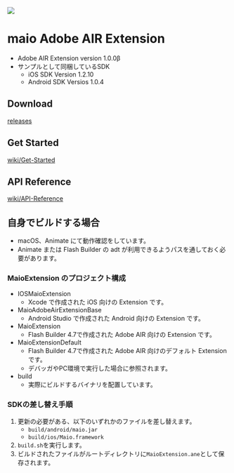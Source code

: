 ![](https://github.com/imobile-maio/maio-iOS-SDK/blob/wiki/doc/images/logo.png)

# maio Adobe AIR Extension

* Adobe AIR Extension version 1.0.0β
* サンプルとして同梱しているSDK
    * iOS SDK Version 1.2.10
    * Android SDK Versios 1.0.4

## Download
[releases](https://github.com/imobile-maio/maio-Adobe-AIR-Extension/releases)

## Get Started
[wiki/Get-Started](https://github.com/imobile-maio/maio-Adobe-AIR-Extension/wiki/Get-Started)

## API Reference
[wiki/API-Reference](https://github.com/imobile-maio/maio-Adobe-AIR-Extension/wiki/API-Reference)

## 自身でビルドする場合

* macOS、Animate にて動作確認をしています。
* Animate または Flash Builder の adt が利用できるようパスを通しておく必要があります。

### MaioExtension のプロジェクト構成
* IOSMaioExtension
    - Xcode で作成された iOS 向けの Extension です。
* MaioAdobeAirExtensionBase
    - Android Studio で作成された Android 向けの Extension です。
* MaioExtension
    - Flash Builder 4.7で作成された Adobe AIR 向けの Extension です。
* MaioExtensionDefault
    - Flash Builder 4.7で作成された Adobe AIR 向けのデフォルト Extension です。
    - デバッガやPC環境で実行した場合に参照されます。
* build
    - 実際にビルドするバイナリを配置しています。

### SDKの差し替え手順

1. 更新の必要がある、以下のいずれかのファイルを差し替えます。
    * `build/android/maio.jar`
    * `build/ios/Maio.framework`
2. `build.sh`を実行します。
3. ビルドされたファイルがルートディレクトリに`MaioExtension.ane`として保存されます。
